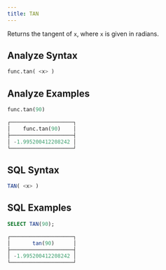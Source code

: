 ```yaml
---
title: TAN
---
```


Returns the tangent of `x`, where `x` is given in radians.

## Analyze Syntax

```python
func.tan( <x> )
```

## Analyze Examples

```python
func.tan(90)

┌────────────────────┐
│    func.tan(90)    │
├────────────────────┤
│ -1.995200412208242 │
└────────────────────┘
```

## SQL Syntax

```sql
TAN( <x> )
```

## SQL Examples

```sql
SELECT TAN(90);

┌────────────────────┐
│       tan(90)      │
├────────────────────┤
│ -1.995200412208242 │
└────────────────────┘
```